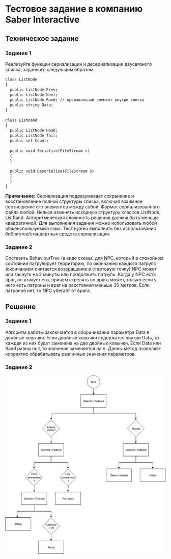 # Тестовое задание в компанию Saber Interactive

## Техническое задание
### Задание 1 
Реализуйте функции сериализации и десериализации двусвязного списка, заданного следующим образом:
```
class ListNode
{
  public ListNode Prev;
  public ListNode Next;
  public ListNode Rand; // произвольный элемент внутри списка
  public string Data;
}

class ListRand
{
  public ListNode Head;
  public ListNode Tail;
  public int Count;
  
  public void Serialize(FileStream s)
  {
  }
  
  public void Deserialize(FileStream s)
  {
  }
}
```
**Примечание:** Cериализация подразумевает сохранение и восстановление полной структуры списка, включая взаимное соотношение его элементов между собой. Формат сериализованного файла любой. Нельзя изменять исходную структуру классов ListNode, ListRand. Алгоритмическая сложность решения должна быть меньше квадратичной. Для выполнения задания можно использовать любой общеиспользуемый язык. Тест нужно выполнить без использования библиотек/стандартных средств сериализации.
### Задание 2
Составить BehaviourTree (в виде схемы) для NPC, который в спокойном состоянии патрулирует территорию, по окончанию каждого патруля (окончанием считается возвращение в стартовую точку) NPC может или заснуть на 2 минуты или продолжить патруль. Когда у NPC есть враг, он атакует его, причем стрелять во врага может, только если у него есть патроны и враг на расстоянии меньше 30 метров. Если патронов нет, то NPC убегает от врага.

## Решение
### Задание 1
Алгоритм работы заключается в оборачивании параметра Data в двойные ковычки. Если двойные ковычки содержатся внутри Data, то каждая из них будет заменена на две двойные ковычки. Если Data или Rand равны null, то значение заменяется на n. Данны метод позволяет корректно обрабатывать различные значения параметров.
### Задание 2
<p align="center">
    <img src="Task 2-BehaviourTree/BehaviourTreeNPC.png" width="800" title="BehaviourTreeNPC">
</p>
